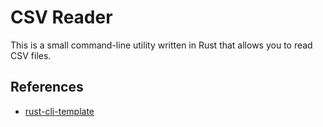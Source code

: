# CSV Reader
This is a small command-line utility written in Rust that allows you to read CSV files.

## References

* [rust-cli-template](https://github.com/kbknapp/rust-cli-template)
